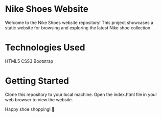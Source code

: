 # Nike Shoes Website

Welcome to the Nike Shoes website repository! This project showcases a static website for browsing and exploring the latest Nike shoe collection.

# Technologies Used
HTML5
CSS3
Bootstrap

# Getting Started
Clone this repository to your local machine.
Open the index.html file in your web browser to view the website.

Happy shoe shopping! 👟
